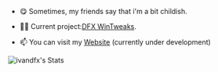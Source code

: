 - 😋 Sometimes, my friends say that i'm a bit childish.

- 👨‍💻  Current project:[DFX WinTweaks](https://ivandfx.github.io/DFXWinTweaks).

- 📫 You can visit my [Website](https://ivandfx.github.io) (currently under development)

![ivandfx's Stats](https://github-readme-stats.vercel.app/api?username=ivandfx&theme=vue-dark&show_icons=true&hide_border=true&count_private=true)
